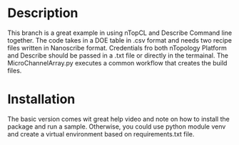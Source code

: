 # Description
This branch is a great example in using nTopCL and Describe Command line together. The code takes in a DOE table in .csv format and needs two recipe files written in Nanoscribe format.
Credentials fro both nTopology Platform and Describe should be passed in a .txt file or directly in the termainal. The MicroChannelArray.py executes a common workflow that creates the build files.

# Installation
The basic version comes wit great help video and note on how to install the package and run a sample. Otherwise, you could use python module venv and create a virtual environment based on requirements.txt file.
